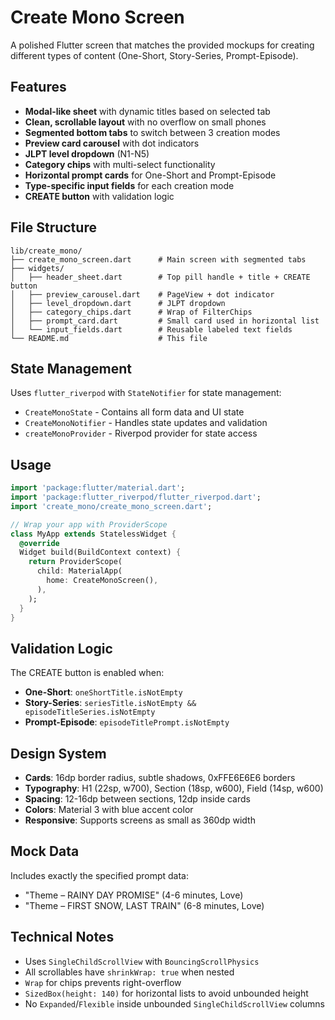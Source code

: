 # Create Mono Screen

A polished Flutter screen that matches the provided mockups for creating different types of content (One-Short, Story-Series, Prompt-Episode).

## Features

- **Modal-like sheet** with dynamic titles based on selected tab
- **Clean, scrollable layout** with no overflow on small phones
- **Segmented bottom tabs** to switch between 3 creation modes
- **Preview card carousel** with dot indicators
- **JLPT level dropdown** (N1-N5)
- **Category chips** with multi-select functionality
- **Horizontal prompt cards** for One-Short and Prompt-Episode
- **Type-specific input fields** for each creation mode
- **CREATE button** with validation logic

## File Structure

```
lib/create_mono/
├── create_mono_screen.dart      # Main screen with segmented tabs
├── widgets/
│   ├── header_sheet.dart        # Top pill handle + title + CREATE button
│   ├── preview_carousel.dart    # PageView + dot indicator
│   ├── level_dropdown.dart      # JLPT dropdown
│   ├── category_chips.dart      # Wrap of FilterChips
│   ├── prompt_card.dart         # Small card used in horizontal list
│   └── input_fields.dart        # Reusable labeled text fields
└── README.md                    # This file
```

## State Management

Uses `flutter_riverpod` with `StateNotifier` for state management:

- `CreateMonoState` - Contains all form data and UI state
- `CreateMonoNotifier` - Handles state updates and validation
- `createMonoProvider` - Riverpod provider for state access

## Usage

```dart
import 'package:flutter/material.dart';
import 'package:flutter_riverpod/flutter_riverpod.dart';
import 'create_mono/create_mono_screen.dart';

// Wrap your app with ProviderScope
class MyApp extends StatelessWidget {
  @override
  Widget build(BuildContext context) {
    return ProviderScope(
      child: MaterialApp(
        home: CreateMonoScreen(),
      ),
    );
  }
}
```

## Validation Logic

The CREATE button is enabled when:

- **One-Short**: `oneShortTitle.isNotEmpty`
- **Story-Series**: `seriesTitle.isNotEmpty && episodeTitleSeries.isNotEmpty`
- **Prompt-Episode**: `episodeTitlePrompt.isNotEmpty`

## Design System

- **Cards**: 16dp border radius, subtle shadows, 0xFFE6E6E6 borders
- **Typography**: H1 (22sp, w700), Section (18sp, w600), Field (14sp, w600)
- **Spacing**: 12-16dp between sections, 12dp inside cards
- **Colors**: Material 3 with blue accent color
- **Responsive**: Supports screens as small as 360dp width

## Mock Data

Includes exactly the specified prompt data:
- "Theme – RAINY DAY PROMISE" (4-6 minutes, Love)
- "Theme – FIRST SNOW, LAST TRAIN" (6-8 minutes, Love)

## Technical Notes

- Uses `SingleChildScrollView` with `BouncingScrollPhysics`
- All scrollables have `shrinkWrap: true` when nested
- `Wrap` for chips prevents right-overflow
- `SizedBox(height: 140)` for horizontal lists to avoid unbounded height
- No `Expanded`/`Flexible` inside unbounded `SingleChildScrollView` columns


